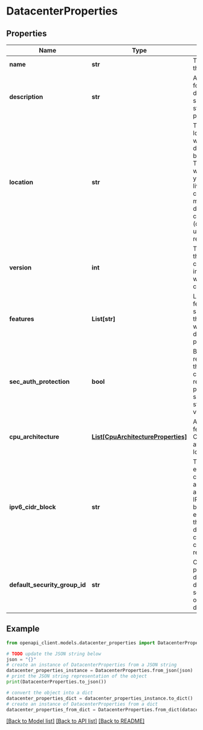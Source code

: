 # DatacenterProperties


## Properties

Name | Type | Description | Notes
------------ | ------------- | ------------- | -------------
**name** | **str** | The name of the  resource. | [optional] 
**description** | **str** | A description for the datacenter, such as staging, production. | [optional] 
**location** | **str** | The physical location where the datacenter will be created. This will be where all of your servers live. Property cannot be modified after datacenter creation (disallowed in update requests). | 
**version** | **int** | The version of the data center; incremented with every change. | [optional] [readonly] 
**features** | **List[str]** | List of features supported by the location where this data center is provisioned. | [optional] [readonly] 
**sec_auth_protection** | **bool** | Boolean value representing if the data center requires extra protection, such as two-step verification. | [optional] 
**cpu_architecture** | [**List[CpuArchitectureProperties]**](CpuArchitectureProperties.md) | Array of features and CPU families available in a location | [optional] [readonly] 
**ipv6_cidr_block** | **str** | This value is either &#39;null&#39; or contains an automatically-assigned /56 IPv6 CIDR block if IPv6 is enabled on this virtual data center. It can neither be changed nor removed. | [optional] [readonly] 
**default_security_group_id** | **str** | Optional property to define the default security group of the datacenter. | [optional] 

## Example

```python
from openapi_client.models.datacenter_properties import DatacenterProperties

# TODO update the JSON string below
json = "{}"
# create an instance of DatacenterProperties from a JSON string
datacenter_properties_instance = DatacenterProperties.from_json(json)
# print the JSON string representation of the object
print(DatacenterProperties.to_json())

# convert the object into a dict
datacenter_properties_dict = datacenter_properties_instance.to_dict()
# create an instance of DatacenterProperties from a dict
datacenter_properties_from_dict = DatacenterProperties.from_dict(datacenter_properties_dict)
```
[[Back to Model list]](../README.md#documentation-for-models) [[Back to API list]](../README.md#documentation-for-api-endpoints) [[Back to README]](../README.md)


